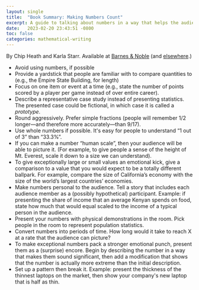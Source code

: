 ```yaml
---
layout: single
title:  "Book Summary: Making Numbers Count"
excerpt: A guide to talking about numbers in a way that helps the audience remember and understand them.
date:   2023-02-20 23:43:51 -0800
toc: false
categories: mathematical-writing
---
```

By Chip Heath and Karla Starr.
Available at [Barnes & Noble](https://www.barnesandnoble.com/w/making-numbers-count-chip-heath/1139505135?ean=9781982165444&st=AFF&2sid=Simon%20&%20Schuster_7567305_NA&sourceId=AFFSimon%20&%20Schuster) (and [elsewhere](https://www.simonandschuster.com/books/Making-Numbers-Count/Chip-Heath/9781982165444).) 

- Avoid using numbers, if possible
- Provide a yardstick that people are familiar with to compare quantities to (e.g., the Empire State Building, for length)
- Focus on one item or event at a time (e.g., state the number of points scored by a player per game instead of over entire career). 
- Describe a representative case study instead of presenting statistics. The presented case could be fictional, in which case it is called a _prototype_.
- Round aggressively. Prefer simple fractions (people will remember 1/2 longer—and therefore more accurately—than 9/17).
- Use whole numbers if possible. It's easy for people to understand “1 out of 3” than “33.3%”. 
- If you can make a number “human scale”, then your audience will be able to picture it. (For example, to give people a sense of the height of Mt. Everest, scale it down to a size we can understand).
- To give exceptionally large or small values an emotional kick, give a comparison to a value that you would expect to be a totally different ballpark. For example, compare the size of California’s economy with the size of the world’s largest countries’ economies.
- Make numbers personal to the audience. Tell a story that includes each audience member as a (possibly hypothetical) participant. Example: if presenting the share of income that an average Kenyan spends on food, state how much that would equal scaled to the income of a typical person in the audience.
- Present your numbers with physical demonstrations in the room. Pick people in the room to represent population statistics.
- Convert numbers into periods of time. How long would it take to reach X at a rate that the audience can picture?
- To make exceptional numbers pack a stronger emotional punch, present them as a (surprise) encore. Begin by describing the number in a way that makes them sound significant, then add a modification that shows that the number is actually more extreme than the initial description.
- Set up a pattern then break it. Example: present the thickness of the thinnest laptops on the market, then show your company's new laptop that is half as thin. 